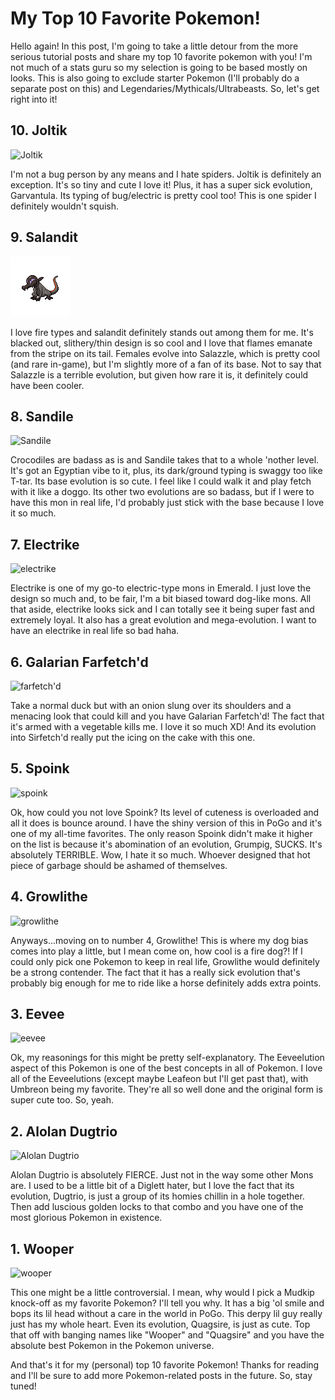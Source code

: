 # My Top 10 Favorite Pokemon!

Hello again! In this post, I'm going to take a little detour from
the more serious tutorial posts and share my top 10
favorite pokemon with you! I'm not much of a stats guru
so my selection is going to be based mostly on looks. This
is also going to exclude starter Pokemon (I'll probably do
a separate post on this) and Legendaries/Mythicals/Ultrabeasts.
So, let's get right into it!

## 10. Joltik

![Joltik](https://raw.githubusercontent.com/PokeAPI/sprites/master/sprites/pokemon/595.png)

I'm not a bug person by any means and I hate spiders. Joltik
is definitely an exception. It's so tiny and cute I love it!
Plus, it has a super sick evolution, Garvantula. Its typing
of bug/electric is pretty cool too! This is one spider I 
definitely wouldn't squish.

## 9. Salandit

![salandit](https://raw.githubusercontent.com/PokeAPI/sprites/master/sprites/pokemon/757.png)

I love fire types and salandit definitely stands out among them 
for me. It's blacked out, slithery/thin design is so cool and
I love that flames emanate from the stripe on its tail. Females
evolve into Salazzle, which is pretty cool (and rare in-game),
but I'm slightly more of a fan of its base. Not to say that
Salazzle is a terrible evolution, but given how rare it is,
it definitely could have been cooler.

## 8. Sandile

![Sandile](https://raw.githubusercontent.com/PokeAPI/sprites/master/sprites/pokemon/551.png)

Crocodiles are badass as is and Sandile takes that to a whole
'nother level. It's got an Egyptian vibe to it, plus, its
dark/ground typing is swaggy too like T-tar. Its base evolution
is so cute. I feel like I could walk it and play fetch with it
like a doggo. Its other two evolutions are so badass, but if
I were to have this mon in real life, I'd probably just stick
with the base because I love it so much.

## 7. Electrike

![electrike](https://raw.githubusercontent.com/PokeAPI/sprites/master/sprites/pokemon/309.png)

Electrike is one of my go-to electric-type mons in Emerald. I 
just love the design so much and, to be fair, I'm a bit biased
toward dog-like mons. All that aside, electrike looks sick and
I can totally see it being super fast and extremely loyal. It
also has a great evolution and mega-evolution. I want to have
an electrike in real life so bad haha.

## 6. Galarian Farfetch'd

![farfetch'd](https://img.pokemondb.net/sprites/sword-shield/normal/farfetchd-galarian.png)

Take a normal duck but with an onion slung over its shoulders 
and a menacing look that could kill and you have Galarian Farfetch'd!
The fact that it's armed with a vegetable kills me. I love it so much XD!
And its evolution into Sirfetch'd really put the icing on the cake
with this one.

## 5. Spoink

![spoink](https://raw.githubusercontent.com/PokeAPI/sprites/master/sprites/pokemon/325.png)

Ok, how could you not love Spoink? Its level of cuteness is overloaded
and all it does is bounce around. I have the shiny version of this in
PoGo and it's one of my all-time favorites. The only reason Spoink didn't
make it higher on the list is because it's abomination of an evolution,
Grumpig, SUCKS. It's absolutely TERRIBLE. Wow, I hate it so much.
Whoever designed that hot piece of garbage should be ashamed of themselves.

## 4. Growlithe

![growlithe](https://raw.githubusercontent.com/PokeAPI/sprites/master/sprites/pokemon/58.png)

Anyways...moving on to number 4, Growlithe! This is where my dog
bias comes into play a little, but I mean come on, how cool
is a fire dog?! If I could only pick one Pokemon to keep in
real life, Growlithe would definitely be a strong contender.
The fact that it has a really sick evolution that's probably
big enough for me to ride like a horse definitely adds extra
points.

## 3. Eevee

![eevee](https://raw.githubusercontent.com/PokeAPI/sprites/master/sprites/pokemon/133.png)

Ok, my reasonings for this might be pretty self-explanatory. The Eeveelution
aspect of this Pokemon is one of the best concepts in all of Pokemon.
I love all of the Eeveelutions (except maybe Leafeon but I'll get past that),
with Umbreon being my favorite. They're all so well done and the original
form is super cute too. So, yeah.

## 2. Alolan Dugtrio

![Alolan Dugtrio](https://img.pokemondb.net/sprites/sword-shield/normal/dugtrio-alolan.png)

Alolan Dugtrio is absolutely FIERCE. Just not in the way some other Mons are.
I used to be a little bit of a Diglett hater, but I love the fact that its
evolution, Dugtrio, is just a group of its homies chillin in a hole together.
Then add luscious golden locks to that combo and you have one of the most
glorious Pokemon in existence.

## 1. Wooper

![wooper](https://raw.githubusercontent.com/PokeAPI/sprites/master/sprites/pokemon/194.png)

This one might be a little controversial. I mean, why would I pick a Mudkip
knock-off as my favorite Pokemon? I'll tell you why. It has a big 'ol smile
and bops its lil head without a care in the world in PoGo. This derpy
lil guy really just has my whole heart. Even its evolution, Quagsire,
is just as cute. Top that off with banging names like "Wooper" and 
"Quagsire" and you have the absolute best Pokemon in the Pokemon
universe.

And that's it for my (personal) top 10 favorite Pokemon! Thanks for reading
and I'll be sure to add more Pokemon-related posts in the future.
So, stay tuned!